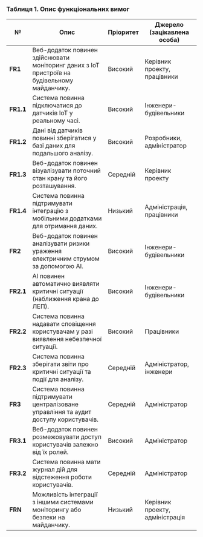 ### Таблиця 1. Опис функціональних вимог

| **№**   | **Опис**                                                                                           | **Пріоритет** | **Джерело (зацікавлена особа)**    |
|---------|---------------------------------------------------------------------------------------------------|--------------|-----------------------------------|
| **FR1** | Веб-додаток повинен здійснювати моніторинг даних з IoT пристроїв на будівельному майданчику.       | Високий      | Керівник проекту, працівники      |
| **FR1.1** | Система повинна підключатися до датчиків IoT у реальному часі.                                    | Високий      | Інженери-будівельники             |
| **FR1.2** | Дані від датчиків повинні зберігатися у базі даних для подальшого аналізу.                        | Високий      | Розробники, адміністратор         |
| **FR1.3** | Веб-додаток повинен візуалізувати поточний стан крану та його розташування.                       | Середній     | Керівник проекту                  |
| **FR1.4** | Система повинна підтримувати інтеграцію з мобільними додатками для отримання даних.               | Низький      | Адміністрація, працівники         |
| **FR2** | Веб-додаток повинен аналізувати ризики ураження електричним струмом за допомогою AI.               | Високий      | Інженери-будівельники             |
| **FR2.1** | AI повинен автоматично виявляти критичні ситуації (наближення крана до ЛЕП).                      | Високий      | Інженери-будівельники             |
| **FR2.2** | Система повинна надавати сповіщення користувачам у разі виявлення небезпечної ситуації.           | Високий      | Працівники                        |
| **FR2.3** | Система повинна зберігати звіти про критичні ситуації та події для аналізу.                       | Середній     | Адміністратор, інженери           |
| **FR3** | Система повинна підтримувати централізоване управління та аудит доступу користувачів.               | Середній     | Адміністратор                     |
| **FR3.1** | Веб-додаток повинен розмежовувати доступ користувачів залежно від їх ролей.                       | Високий      | Адміністратор                     |
| **FR3.2** | Система повинна мати журнал дій для відстеження роботи користувачів.                              | Середній     | Адміністратор                     |
| **FRN** | Можливість інтеграції з іншими системами моніторингу або безпеки на майданчику.                    | Низький      | Керівник проекту, адміністрація   |
